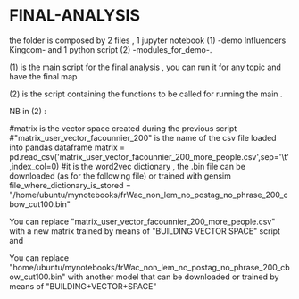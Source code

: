 # FINAL-ANALYSIS

the folder is composed by 2 files , 1 jupyter notebook (1) -demo Influencers Kingcom- and 1 python script (2) -modules_for_demo-.  

(1) is the main script for the final analysis , you can run it for any topic and have the final map

(2) is the script containing the functions to be called for running the main .


NB in (2) :

#matrix is the vector space created during the previous script
#"matrix_user_vector_facounnier_200" is the name of the csv file loaded into pandas dataframe
matrix = pd.read_csv('matrix_user_vector_facounnier_200_more_people.csv',sep='\t',index_col=0)
#it is the word2vec dictionary , the .bin file can be downloaded (as for the following file) or trained with gensim
file_where_dictionary_is_stored = "/home/ubuntu/mynotebooks/frWac_non_lem_no_postag_no_phrase_200_cbow_cut100.bin"  

You can replace "matrix_user_vector_facounnier_200_more_people.csv" with a new matrix trained by means of "BUILDING VECTOR SPACE" script  
and  

You can replace "home/ubuntu/mynotebooks/frWac_non_lem_no_postag_no_phrase_200_cbow_cut100.bin" with another model that can be downloaded or trained by means of "BUILDING+VECTOR+SPACE"
